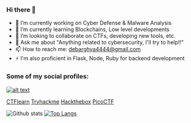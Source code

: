 ### Hi there 👋


- 🔭 I’m currently working on Cyber Defense & Malware Analysis
- 🌱 I’m currently learning Blockchains, Low level developments
- 👯 I’m looking to collaborate on CTFs, developing new tools, etc.
- 💬 Ask me about "Anything related to cybersecurity, I'll try to help!!"
- 📫 How to reach me: debarghya4444@gmail.com
- ⚡ I'm also proficient in Flask, Node, Ruby for backend development

### Some of my social profiles:

[![alt text][1.1]][1]

[1.1]: http://i.imgur.com/tXSoThF.png

[1]: http://www.twitter.com/DebarghyaMaitra
[CTFlearn](https://ctflearn.com/user/Heisenberg8622)
[Tryhackme](https://tryhackme.com/p/Debarghya.Maitra)
[Hackthebox](https://app.hackthebox.com/users/699384)
[PicoCTF](https://play.picoctf.org/users/Heisenberg8622)

![Github stats](https://github-readme-stats.vercel.app/api?username=The-Debarghya&show_icons=true&theme=radical)
[![Top Langs](https://github-readme-stats.vercel.app/api/top-langs/?username=The-Debarghya&layout=compact)](https://github.com/The-Debarghya)



